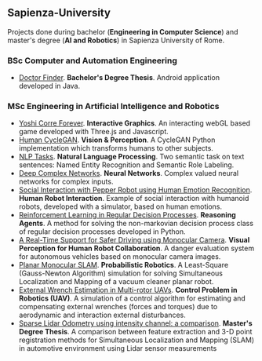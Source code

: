 ## Sapienza-University
Projects done during bachelor (**Engineering in Computer Science**) and master's degree (**AI and Robotics**) in Sapienza University of Rome.

### BSc Computer and Automation Engineering
- [Doctor Finder](https://github.com/Starnino/Doctor-Finder). **Bachelor's Degree Thesis**. Android application developed in Java.

### MSc Engineering in Artificial Intelligence and Robotics
- [Yoshi Corre Forever](https://github.com/Starnino/final-project-joseph-francesco). **Interactive Graphics**. An interacting webGL based game developed with Three.js and Javascript.
- [Human CycleGAN](https://github.com/Starnino/vp_project). **Vision & Perception**. A CycleGAN Python implementation which transforms humans to other subjects.
- [NLP Tasks](https://github.com/Starnino/nlp_project). **Natural Language Processing**. Two semantic task on text sentences: Named Entity Recognition and Semantic Role Labeling. 
- [Deep Complex Networks](https://github.com/Starnino/neural_networks_project). **Neural Networks**. Complex valued neural networks for complex inputs.
- [Social Interaction with Pepper Robot using Human Emotion Recognition](https://github.com/Starnino/hri_project). **Human Robot Interaction**. Example of social interaction with humanoid robots, developed with a simulator, based on human emotions.
- [Reinforcement Learning in Regular Decision Processes](https://github.com/gracaliffo94/Reasoning-Agents-Project). **Reasoning Agents**. A method for solving the non-markovian decision process class of regular decision processes developed in Python.
- [A Real-Time Support for Safer Driving using Monocular Camera](https://github.com/Starnino/eaivp-project). **Visual Perception for Human Robot Collaboration**. A danger evaluation system for autonomous vehicles based on monocular camera images.
- [Planar Monocular SLAM](https://github.com/Starnino/planar_monocular_slam). **Probabilistic Robotics**. A Least-Square (Gauss-Newton Algorithm) simulation for solving Simultaneous Localization and Mapping of a vacuum cleaner planar robot.
- [External Wrench Estimation in Multi-rotor UAVs](https://github.com/FrancescoPeracchia/UAV_External-Wrench-Estimation-in-Multi-rotor-UAVs). **Control Problem in Robotics (UAV)**. A simulation of a control algorithm for estimating and compensating external wrenches (forces and torques) due to aerodynamic and interaction external disturbances.
- [Sparse Lidar Odometry using intensity channel: a comparison](https://github.com/Starnino/lidar_slam). **Master's Degree Thesis**. A comparison between feature extraction and 3-D point registration methods for Simultaneous Localization and Mapping (SLAM) in automotive environment using Lidar sensor measurements
